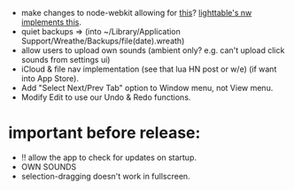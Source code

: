 + make changes to node-webkit allowing for 
  [this](https://github.com/rogerwang/node-webkit/issues/367)?
  [lighttable's nw implements this](https://github.com/LightTable/node-webkit).
+ quiet backups =>
  (into ~/Library/Application Support/Wreathe/Backups/file(date).wreath)
+ allow users to upload own sounds (ambient only? e.g. can't upload click sounds
  from settings ui)
+ iCloud & file nav implementation (see that lua HN post or w/e)
  (if want into App Store).
+ Add "Select Next/Prev Tab" option to Window menu, not View menu.
+ Modify Edit to use our Undo & Redo functions.

# important before release:
+ !! allow the app to check for updates on startup.
+ OWN SOUNDS
+ selection-dragging doesn't work in fullscreen.
